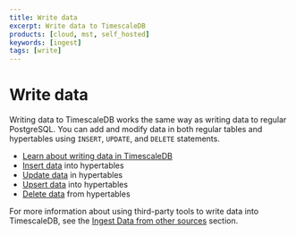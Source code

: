 ```yaml
---
title: Write data
excerpt: Write data to TimescaleDB
products: [cloud, mst, self_hosted]
keywords: [ingest]
tags: [write]
---
```


# Write data

Writing data to TimescaleDB works the same way as writing data to regular
PostgreSQL. You can add and modify data in both regular tables and hypertables
using `INSERT`, `UPDATE`, and `DELETE` statements.

*   [Learn about writing data in TimescaleDB][about-writing-data]
*   [Insert data][insert] into hypertables
*   [Update data][update] in hypertables
*   [Upsert data][upsert] into hypertables
*   [Delete data][delete] from hypertables

For more information about using third-party tools to write data
into TimescaleDB, see the [Ingest Data from other sources][ingest-data] section.

[about-writing-data]: /use-timescale/:currentVersion:/write-data/about-writing-data/
[delete]: /use-timescale/:currentVersion:/write-data/delete/
[ingest-data]: /use-timescale/:currentVersion:/ingest-data/
[insert]: /use-timescale/:currentVersion:/write-data/insert/
[update]: /use-timescale/:currentVersion:/write-data/update/
[upsert]: /use-timescale/:currentVersion:/write-data/upsert/
